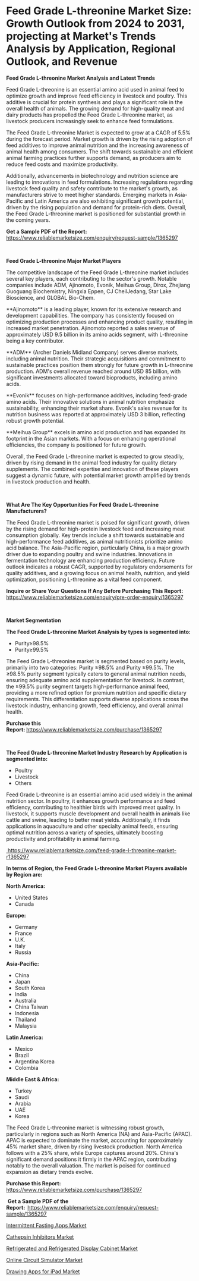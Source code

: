 <p><h1>Feed Grade L-threonine Market Size: Growth Outlook from 2024 to 2031, projecting at Market's Trends Analysis by Application, Regional Outlook, and Revenue</h1></p><p><strong>Feed Grade L-threonine Market Analysis and Latest Trends</strong></p>
<p><p>Feed Grade L-threonine is an essential amino acid used in animal feed to optimize growth and improve feed efficiency in livestock and poultry. This additive is crucial for protein synthesis and plays a significant role in the overall health of animals. The growing demand for high-quality meat and dairy products has propelled the Feed Grade L-threonine market, as livestock producers increasingly seek to enhance feed formulations.</p><p>The Feed Grade L-threonine Market is expected to grow at a CAGR of 5.5% during the forecast period. Market growth is driven by the rising adoption of feed additives to improve animal nutrition and the increasing awareness of animal health among consumers. The shift towards sustainable and efficient animal farming practices further supports demand, as producers aim to reduce feed costs and maximize productivity.</p><p>Additionally, advancements in biotechnology and nutrition science are leading to innovations in feed formulations. Increasing regulations regarding livestock feed quality and safety contribute to the market's growth, as manufacturers strive to meet higher standards. Emerging markets in Asia-Pacific and Latin America are also exhibiting significant growth potential, driven by the rising population and demand for protein-rich diets. Overall, the Feed Grade L-threonine market is positioned for substantial growth in the coming years.</p></p>
<p><strong>Get a Sample PDF of the Report:&nbsp;</strong> <a href="https://www.reliablemarketsize.com/enquiry/request-sample/1365297?utm_campaign=1845&utm_medium=2&utm_source=Github&utm_content=ia&utm_term=06122024&utm_id=feed-grade-l-threonine">https://www.reliablemarketsize.com/enquiry/request-sample/1365297</a></p>
<p>&nbsp;</p>
<p><strong>Feed Grade L-threonine Major Market Players</strong></p>
<p><p>The competitive landscape of the Feed Grade L-threonine market includes several key players, each contributing to the sector's growth. Notable companies include ADM, Ajinomoto, Evonik, Meihua Group, Dirox, Zhejiang Guoguang Biochemistry, Ningxia Eppen, CJ CheilJedang, Star Lake Bioscience, and GLOBAL Bio-Chem.</p><p>**Ajinomoto** is a leading player, known for its extensive research and development capabilities. The company has consistently focused on optimizing production processes and enhancing product quality, resulting in increased market penetration. Ajinomoto reported a sales revenue of approximately USD 9.5 billion in its amino acids segment, with L-threonine being a key contributor.</p><p>**ADM** (Archer Daniels Midland Company) serves diverse markets, including animal nutrition. Their strategic acquisitions and commitment to sustainable practices position them strongly for future growth in L-threonine production. ADM's overall revenue reached around USD 85 billion, with significant investments allocated toward bioproducts, including amino acids.</p><p>**Evonik** focuses on high-performance additives, including feed-grade amino acids. Their innovative solutions in animal nutrition emphasize sustainability, enhancing their market share. Evonik's sales revenue for its nutrition business was reported at approximately USD 3 billion, reflecting robust growth potential.</p><p>**Meihua Group** excels in amino acid production and has expanded its footprint in the Asian markets. With a focus on enhancing operational efficiencies, the company is positioned for future growth.</p><p>Overall, the Feed Grade L-threonine market is expected to grow steadily, driven by rising demand in the animal feed industry for quality dietary supplements. The combined expertise and innovation of these players suggest a dynamic future, with potential market growth amplified by trends in livestock production and health.</p></p>
<p>&nbsp;</p>
<p><strong>What Are The Key Opportunities For Feed Grade L-threonine Manufacturers?</strong></p>
<p><p>The Feed Grade L-threonine market is poised for significant growth, driven by the rising demand for high-protein livestock feed and increasing meat consumption globally. Key trends include a shift towards sustainable and high-performance feed additives, as animal nutritionists prioritize amino acid balance. The Asia-Pacific region, particularly China, is a major growth driver due to expanding poultry and swine industries. Innovations in fermentation technology are enhancing production efficiency. Future outlook indicates a robust CAGR, supported by regulatory endorsements for quality additives, and a growing focus on animal health, nutrition, and yield optimization, positioning L-threonine as a vital feed component.</p></p>
<p><strong>Inquire or Share Your Questions If Any Before Purchasing This Report:</strong> <a href="https://www.reliablemarketsize.com/enquiry/pre-order-enquiry/1365297?utm_campaign=1845&utm_medium=2&utm_source=Github&utm_content=ia&utm_term=06122024&utm_id=feed-grade-l-threonine">https://www.reliablemarketsize.com/enquiry/pre-order-enquiry/1365297</a></p>
<p>&nbsp;</p>
<p><strong>Market Segmentation</strong></p>
<p><strong>The Feed Grade L-threonine Market Analysis by types is segmented into:</strong></p>
<p><ul><li>Purity≥98.5%</li><li>Purity≥99.5%</li></ul></p>
<p><p>The Feed Grade L-threonine market is segmented based on purity levels, primarily into two categories: Purity ≥98.5% and Purity ≥99.5%. The ≥98.5% purity segment typically caters to general animal nutrition needs, ensuring adequate amino acid supplementation for livestock. In contrast, the ≥99.5% purity segment targets high-performance animal feed, providing a more refined option for premium nutrition and specific dietary requirements. This differentiation supports diverse applications across the livestock industry, enhancing growth, feed efficiency, and overall animal health.</p></p>
<p><strong>Purchase this Report:&nbsp;</strong><a href="https://www.reliablemarketsize.com/purchase/1365297?utm_campaign=1845&utm_medium=2&utm_source=Github&utm_content=ia&utm_term=06122024&utm_id=feed-grade-l-threonine">https://www.reliablemarketsize.com/purchase/1365297</a></p>
<p>&nbsp;</p>
<p><strong>The Feed Grade L-threonine Market Industry Research by Application is segmented into:</strong></p>
<p><ul><li>Poultry</li><li>Livestock</li><li>Others</li></ul></p>
<p><p>Feed Grade L-threonine is an essential amino acid used widely in the animal nutrition sector. In poultry, it enhances growth performance and feed efficiency, contributing to healthier birds with improved meat quality. In livestock, it supports muscle development and overall health in animals like cattle and swine, leading to better meat yields. Additionally, it finds applications in aquaculture and other specialty animal feeds, ensuring optimal nutrition across a variety of species, ultimately boosting productivity and profitability in animal farming.</p></p>
<p><a href="https://www.reliablemarketsize.com/feed-grade-l-threonine-market-r1365297?utm_campaign=1845&utm_medium=2&utm_source=Github&utm_content=ia&utm_term=06122024&utm_id=feed-grade-l-threonine">&nbsp;https://www.reliablemarketsize.com/feed-grade-l-threonine-market-r1365297</a></p>
<p><strong>In terms of Region, the Feed Grade L-threonine Market Players available by Region are:</strong></p>
<p>
    <p> <strong> North America: </strong>
        <ul>
            <li>United States</li>
            <li>Canada</li>
        </ul>
        </p> 
    <p> <strong> Europe: </strong>
        <ul>
            <li>Germany</li>
            <li>France</li>
            <li>U.K.</li>
            <li>Italy</li>
            <li>Russia</li>
        </ul>
        </p> 
    <p> <strong> Asia-Pacific: </strong>
        <ul>
            <li>China</li>
            <li>Japan</li>
            <li>South Korea</li>
            <li>India</li>
            <li>Australia</li>
            <li>China Taiwan</li>
            <li>Indonesia</li>
            <li>Thailand</li>
            <li>Malaysia</li>
        </ul>
        </p> 
    <p> <strong> Latin America: </strong>
        <ul>
            <li>Mexico</li>
            <li>Brazil</li>
            <li>Argentina Korea</li>
            <li>Colombia</li>
        </ul>
        </p> 
    <p> <strong> Middle East & Africa: </strong>
        <ul>
            <li>Turkey</li>
            <li>Saudi</li>
            <li>Arabia</li>
            <li>UAE</li>
            <li>Korea</li>
        </ul>
    </p>
    </p>
<p><p>The Feed Grade L-threonine market is witnessing robust growth, particularly in regions such as North America (NA) and Asia-Pacific (APAC). APAC is expected to dominate the market, accounting for approximately 45% market share, driven by rising livestock production. North America follows with a 25% share, while Europe captures around 20%. China's significant demand positions it firmly in the APAC region, contributing notably to the overall valuation. The market is poised for continued expansion as dietary trends evolve.</p></p>
<p><strong>Purchase this Report: </strong><a href="https://www.reliablemarketsize.com/purchase/1365297?utm_campaign=1845&utm_medium=2&utm_source=Github&utm_content=ia&utm_term=06122024&utm_id=feed-grade-l-threonine">https://www.reliablemarketsize.com/purchase/1365297</a></p>
<p>&nbsp;<strong>Get a Sample PDF of the Report:&nbsp;&nbsp;</strong><a href="https://www.reliablemarketsize.com/enquiry/request-sample/1365297?utm_campaign=1845&utm_medium=2&utm_source=Github&utm_content=ia&utm_term=06122024&utm_id=feed-grade-l-threonine">https://www.reliablemarketsize.com/enquiry/request-sample/1365297</a></p>
<p><strong></strong></p>
<p><p><a href="https://www.linkedin.com/pulse/intermittent-fasting-apps-market-growth-2024-2031-factors-behind-gl0ne?utm_campaign=1845&utm_medium=2&utm_source=Github&utm_content=ia&utm_term=06122024&utm_id=feed-grade-l-threonine">Intermittent Fasting Apps Market</a></p><p><a href="https://issuu.com/reportprime-2/docs/cathepsin-inhibitors-market-size-2030.pptx?utm_campaign=1845&utm_medium=2&utm_source=Github&utm_content=ia&utm_term=06122024&utm_id=feed-grade-l-threonine">Cathepsin Inhibitors Market</a></p><p><a href="https://issuu.com/reportprime-2/docs/refrigerated-and-refrigerated-display-cabinet-mark?utm_campaign=1845&utm_medium=2&utm_source=Github&utm_content=ia&utm_term=06122024&utm_id=feed-grade-l-threonine">Refrigerated and Refrigerated Display Cabinet Market</a></p><p><a href="https://www.linkedin.com/pulse/global-online-circuit-simulator-market-size-trends-analysis-inske?utm_campaign=1845&utm_medium=2&utm_source=Github&utm_content=ia&utm_term=06122024&utm_id=feed-grade-l-threonine">Online Circuit Simulator Market</a></p><p><a href="https://www.linkedin.com/pulse/drawing-apps-ipad-market-size-share-analysis-forecasted-cagr-mzxde?utm_campaign=1845&utm_medium=2&utm_source=Github&utm_content=ia&utm_term=06122024&utm_id=feed-grade-l-threonine">Drawing Apps for iPad Market</a></p></p>